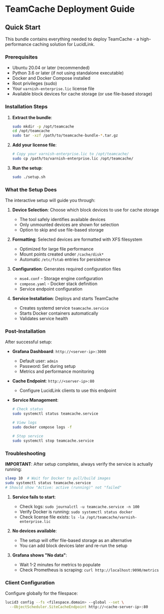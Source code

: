 # TeamCache Deployment Guide

## Quick Start

This bundle contains everything needed to deploy TeamCache - a high-performance caching solution for LucidLink.

### Prerequisites

- Ubuntu 20.04 or later (recommended)
- Python 3.6 or later (if not using standalone executable)
- Docker and Docker Compose installed
- Root privileges (sudo)
- Your `varnish-enterprise.lic` license file
- Available block devices for cache storage (or use file-based storage)

### Installation Steps

1. **Extract the bundle**:
   ```bash
   sudo mkdir -p /opt/teamcache
   cd /opt/teamcache
   sudo tar -xzf /path/to/teamcache-bundle-*.tar.gz
   ```

2. **Add your license file**:
   ```bash
   # Copy your varnish-enterprise.lic to /opt/teamcache/
   sudo cp /path/to/varnish-enterprise.lic /opt/teamcache/
   ```

3. **Run the setup**:
   ```bash
   sudo ./setup.sh
   ```

### What the Setup Does

The interactive setup will guide you through:

1. **Device Selection**: Choose which block devices to use for cache storage
   - The tool safely identifies available devices
   - Only unmounted devices are shown for selection
   - Option to skip and use file-based storage

2. **Formatting**: Selected devices are formatted with XFS filesystem
   - Optimized for large file performance
   - Mount points created under `/cache/disk*`
   - Automatic `/etc/fstab` entries for persistence

3. **Configuration**: Generates required configuration files
   - `mse4.conf` - Storage engine configuration
   - `compose.yaml` - Docker stack definition
   - Service endpoint configuration

4. **Service Installation**: Deploys and starts TeamCache
   - Creates systemd service `teamcache.service`
   - Starts Docker containers automatically
   - Validates service health

### Post-Installation

After successful setup:

- **Grafana Dashboard**: `http://<server-ip>:3000`
  - Default user: `admin`
  - Password: Set during setup
  - Metrics and performance monitoring

- **Cache Endpoint**: `http://<server-ip>:80`
  - Configure LucidLink clients to use this endpoint

- **Service Management**:
  ```bash
  # Check status
  sudo systemctl status teamcache.service
  
  # View logs
  sudo docker compose logs -f
  
  # Stop service
  sudo systemctl stop teamcache.service
  ```

### Troubleshooting

**IMPORTANT**: After setup completes, always verify the service is actually running:
```bash
sleep 10  # Wait for Docker to pull/build images
sudo systemctl status teamcache.service
# Should show "Active: active (running)" not "failed"
```

1. **Service fails to start**:
   - Check logs: `sudo journalctl -u teamcache.service -n 100`
   - Verify Docker is running: `sudo systemctl status docker`
   - Check license file exists: `ls -la /opt/teamcache/varnish-enterprise.lic`

2. **No devices available**:
   - The setup will offer file-based storage as an alternative
   - You can add block devices later and re-run the setup

3. **Grafana shows "No data"**:
   - Wait 1-2 minutes for metrics to populate
   - Check Prometheus is scraping: `curl http://localhost:9090/metrics`

### Client Configuration

Configure globally for the filespace:
```bash
lucid3 config --fs <filespace.domain> --global --set \
  --ObjectScheduler.SiteCacheEndpoint http://<cache-server-ip>:80
```

